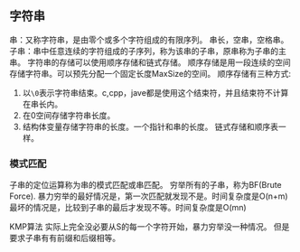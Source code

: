 ## 字符串
串：又称字符串，是由零个或多个字符组成的有限序列。
串长，空串，空格串。
子串：串中任意连续的字符组成的子序列，称为该串的子串，原串称为子串的主串。
字符串的存储可以使用顺序存储和链式存储。
顺序存储是用一段连续的空间存储字符串。可以预先分配一个固定长度MaxSize的空间。
顺序存储有三种方式:
1. 以`\0`表示字符串结束。c,cpp，jave都是使用这个结束符，并且结束符不计算在串长内。
2. 在0空间存储字符串长度。
3. 结构体变量存储字符串的长度。一个指针和串的长度。
链式存储和顺序表一样。
### 模式匹配
子串的定位运算称为串的模式匹配或串匹配。
穷举所有的子串，称为BF(Brute Force).
暴力穷举的最好情况是，第一次匹配就发现不是。时间复杂度是O(n+m)
最坏的情况是，比较到子串的最后才发现不等。时间复杂度是O(mn)

KMP算法
实际上完全没必要从S的每一个字符开始，暴力穷举没一种情况。
但是要求子串有有前缀和后缀相等。


